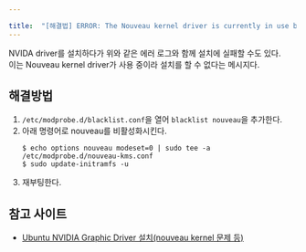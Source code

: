 ```yaml
---

title:  "[해결법] ERROR: The Nouveau kernel driver is currently in use by your system."
---
```


NVIDA driver를 설치하다가 위와 같은 에러 로그와 함께 설치에 실패할 수도 있다.  
이는 Nouveau kernel driver가 사용 중이라 설치를 할 수 없다는 메시지다.  

## 해결방법

1. `/etc/modprobe.d/blacklist.conf`을 열어 `blacklist nouveau`을 추가한다.
2. 아래 명령어로 nouveau를 비활성화시킨다.
	```terminal
	$ echo options nouveau modeset=0 | sudo tee -a /etc/modprobe.d/nouveau-kms.conf
	$ sudo update-initramfs -u
	```
3. 재부팅한다.

## 참고 사이트
- [Ubuntu NVIDIA Graphic Driver 설치(nouveau kernel 문제 등)](http://jinyongjeong.github.io/2016/11/22/ubuntu_graphic_driver_install/)
